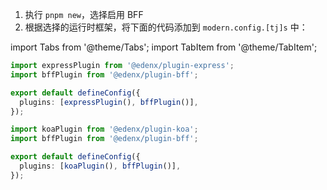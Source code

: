 1. 执行 `pnpm new`，选择启用 BFF
2. 根据选择的运行时框架，将下面的代码添加到 `modern.config.[tj]s` 中：

import Tabs from '@theme/Tabs';
import TabItem from '@theme/TabItem';

<Tabs>
  <TabItem value="express" label="Express.js" default>

```ts title="edenx.config.ts"
import expressPlugin from '@edenx/plugin-express';
import bffPlugin from '@edenx/plugin-bff';

export default defineConfig({
  plugins: [expressPlugin(), bffPlugin()],
});
```

  </TabItem>
  <TabItem value="koa" label="Koa.js">

```ts title="edenx.config.ts"
import koaPlugin from '@edenx/plugin-koa';
import bffPlugin from '@edenx/plugin-bff';

export default defineConfig({
  plugins: [koaPlugin(), bffPlugin()],
});
```

  </TabItem>
</Tabs>
